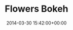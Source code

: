 ---
title:		"Flowers Bokeh"
type:		"photos"
mediatype:		"upload"
location:		"Berlin, Germany"
date:		"2014-03-30 15:42:00+00:00"
album:		"people"
filename:		"anna-shoot-flowers.md"
series:		"portraits"
cl_public_id:		"people/anna-shoot-flowers"
cl_version:		1497005343
format:		"tiff"
bytes:		5450280
width:		2560
height:		1440
colours:
- "#7E5A40"
- "#CEC0B7"
- "#867A71"
- "#77684D"
- "#B7B4C6"
- "#C59A7B"
- "#CABBC7"
- "#402B1E"
- "#898295"
- "#433725"
- "#80816F"
- "#878357"
- "#8D7C8A"
- "#78854D"
- "#848B53"
- "#413C36"
- "#C3C2B4"
- "#C0A078"
exposure_mode:		"Auto"
program:		"Aperture-priority AE"
aperture:		"2.8"
focal_length:		"50.0 mm"
iso:		"50"
shutter_speed:		"1/640"
metering:		"Multi-segment"
flash:		"Off, Did not fire"
white_balance:		"Custom"
colour_temp:		"4900"
has_crop:		"false"
orientation:		"Horizontal (normal)"
camera_model:		"NIKON D800"
lens_info:		"Nikon Nikkor 50mm f/1.4"
artist:		"No artist info"
x_resolution:		"300"
y_resolution:		"300"
---